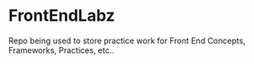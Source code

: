 # FrontEndLabz
Repo being used to store practice work for Front End Concepts, Frameworks, Practices, etc..
